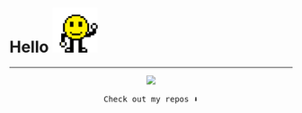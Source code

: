# Hello   <img src="https://github.com/Ahmedaltu/Ahmedaltu/blob/main/wave.gif" height="80" width="80">


---------------------------------------------------------------------------------------------

<p align="center">
  <img src="https://capsule-render.vercel.app/api?type=waving&color=gradient&height=60&section=footer&width=100"/>
</p>





<p align="center"><samp>
Check out my repos ⬇️  
  </samp>
</p>





